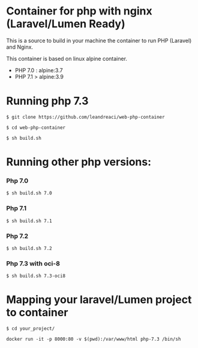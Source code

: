 # Container for php with nginx (Laravel/Lumen Ready)

This is a source to build in your machine the container to run PHP (Laravel) and Nginx.

This container is based on linux alpine container.
- PHP 7.0 : alpine:3.7
- PHP 7.1 > alpine:3.9

# Running php 7.3
`$ git clone https://github.com/leandreaci/web-php-container`

`$ cd web-php-container`

`$ sh build.sh`

# Running other php versions:

### Php 7.0

`$ sh build.sh 7.0`

### Php 7.1

`$ sh build.sh 7.1`

### Php 7.2

`$ sh build.sh 7.2`

### Php 7.3 with oci-8

`$ sh build.sh 7.3-oci8`

# Mapping your laravel/Lumen project to container

`$ cd your_project/`

`docker run -it -p 8000:80 -v $(pwd):/var/www/html php-7.3 /bin/sh`